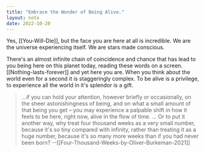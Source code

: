```yaml
---
title: "Embrace the Wonder of Being Alive."
layout: note
date: 2022-10-20
---
```


Yes, [[You-Will-Die]], but the face you are here at all is incredible. We are the universe experiencing itself. We are stars made conscious. 

There's an almost infinite chain of coincidence and chance that has lead to you being here on this planet today, reading these words on a screen.[[Nothing-lasts-forever]] and yet here you are. When you think about the world even for a second it is staggeringly complex. To be alive is a privilege, to experience all the world in it's splendor is a gift. 

> ...if you can hold your attention, however briefly or occasionally, on the sheer astonishingness of being, and on what a small amount of that being you get – you may experience a palpable shift in how it feels to be here, right now, alive in the flow of time.
> ...
> Or to put it another way, why treat four thousand weeks as a very small number, because it's so tiny compared with infinity, rather than treating it as a huge number, because it's so many more weeks than if you had never been born?
> --[[Four-Thousand-Weeks-by-Oliver-Burkeman-2021]]
